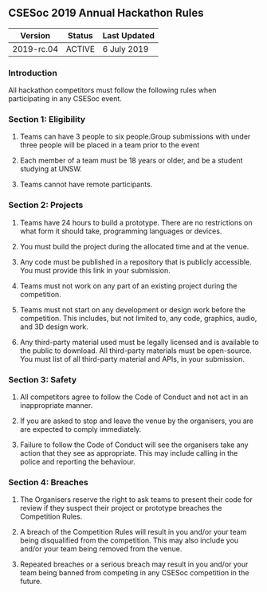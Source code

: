 ## CSESoc 2019 Annual Hackathon Rules

| Version    | Status     | Last Updated           |
| ---------- | ---------- | ---------------------- |
| 2019-rc.04 | ACTIVE     | 6 July 2019            |

### Introduction

All hackathon competitors must follow the following rules when participating in
any CSESoc event. 

### Section 1: Eligibility

1.  Teams can have 3 people to six people.Group submissions with under three people will be placed in a team prior to the event

2.  Each member of a team must be 18 years or older, and be a student studying at
    UNSW.

3.  Teams cannot have remote participants.

### Section 2: Projects

1.  Teams have 24 hours to build a prototype. There are no restrictions on what
    form it should take, programming languages or devices.

2.  You must build the project during the allocated time and at the venue.

3.  Any code must be published in a repository that is publicly accessible. You must
    provide this link in your submission.

4.  Teams must not work on any part of an existing project during the competition.

5.  Teams must not start on any development or design work before the competition.
    This includes, but not limited to, any code, graphics, audio, and 3D design work.

6.  Any third-party material used must be legally licensed and is available to the
    public to download. All third-party materials must be open-source. You must list of all third-party
    material and APIs, in your submission.

### Section 3: Safety

1.  All competitors agree to follow the Code of Conduct and not act in an
    inappropriate manner.

2.  If you are asked to stop and leave the venue by the organisers, you are are
    expected to comply immediately.

3.  Failure to follow the Code of Conduct will see the organisers take any action
    that they see as appropriate. This may include calling in the police and reporting
    the behaviour.

### Section 4: Breaches

1.  The Organisers reserve the right to ask teams to present their code for review if
    they suspect their project or prototype breaches the Competition Rules.

1.  A breach of the Competition Rules will result in you and/or your team
    being disqualified from the competition. This may also include you and/or your
    team being removed from the venue.

2.  Repeated breaches or a serious breach may result in you and/or your team being
    banned from competing in any CSESoc competition in the future.
